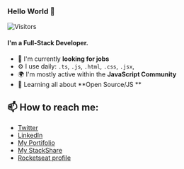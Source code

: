 ### Hello World 👋

![Visitors](https://komarev.com/ghpvc/?username=cristuker&style=flat-square&color=blueviolet&label=Visitors)

#### I'm a Full-Stack Developer.

-   🏢 I'm currently **looking for jobs**
-   ⚙️ I use daily: `.ts`, `.js`, `.html`, `.css`, `.jsx`,
-   🌍 I'm mostly active within the **JavaScript Community**
-   🌱 Learning all about **Open Source/JS **

## 📫 How to reach me:

-   <a href="https://twitter.com/tukeer01" target="blank" >Twitter</a>
-   <a href="https://www.linkedin.com/in/cristian-silva-dev/" target="blank" >LinkedIn</a>
-   <a href="http://cristuker.github.io/" target="blank" >My Portifolio</a>
-   <a href="https://stackshare.io/Cristuker/my-stack" target="blank" >My StackShare</a>
-   <a href="https://app.rocketseat.com.br/me/cristuker" target="blank" >Rocketseat profile</a>
